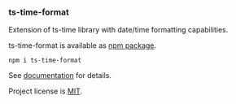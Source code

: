 ### ts-time-format

Extension of ts-time library with date/time formatting capabilities.

ts-time-format is available as [npm package](https://www.npmjs.com/package/ts-time-format).

    npm i ts-time-format

See [documentation](https://enepomnyaschih.github.io/ts-time/) for details.

Project license is [MIT](https://github.com/enepomnyaschih/ts-time/blob/master/LICENSE).
